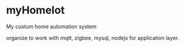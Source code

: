 # myHomeIot
My custum home automation system


organize to work with mqtt, zigbee, mysql, nodejs for application layer. 
